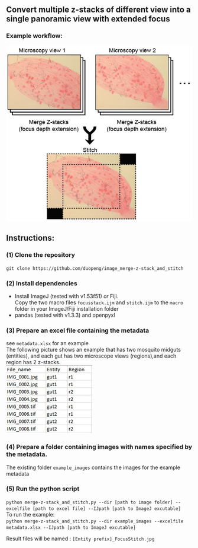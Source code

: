 ## Convert multiple z-stacks of different view into a single panoramic view with extended focus
### Example workflow:
![alt text](https://github.com/duopeng/image_merge-z-stack_and_stitch/blob/main/workflow.jpg?raw=true)

## Instructions:  
### (1) Clone the repository  
`git clone https://github.com/duopeng/image_merge-z-stack_and_stitch`
 
### (2) Install dependencies
- Install ImageJ (tested with v1.53f51) *or* Fiji.  
Copy the two macro files `focusstack.ijm` and `stitch.ijm` to the `macro` folder in your ImageJ/Fiji installation folder
- pandas (tested with v1.3.3) and openpyxl

### (3) Prepare an excel file containing the metadata
see `metadata.xlsx` for an example  
The following picture shows an example that has two mosquito midguts (entities), and each gut has two microscope views (regions),and each region has 2 z-stacks.  
![alt text](https://github.com/duopeng/image_merge-z-stack_and_stitch/blob/main/metadata.screenshot.jpg?raw=true)

### (4) Prepare a folder containing images with names specified by the metadata.  
The existing folder `example_images` contains the images for the example metadata

### (5) Run the python script  
`python merge-z-stack_and_stitch.py --dir [path to image folder] --excelfile [path to excel file] --IJpath [path to ImageJ excutable]`  
To run the example:  
`python merge-z-stack_and_stitch.py --dir example_images --excelfile metadata.xlsx --IJpath [path to ImageJ excutable]`  

Result files will be named :  `[Entity prefix]_FocusStitch.jpg`
